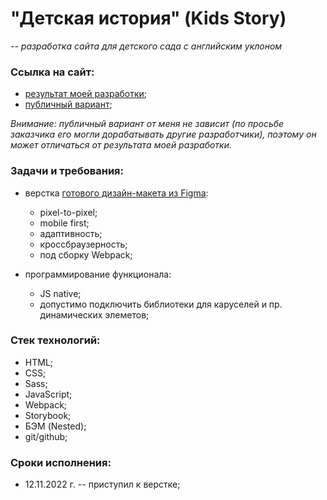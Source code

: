# "Детская история" (Kids Story)

*-- разработка сайта для детского сада с английским уклоном*

### Ссылка на сайт:

- [результат моей разработки](https://pnrf.github.io/kids-story/);
- [публичный вариант](https://kidsstory.life);

*Внимание: публичный вариант от меня не зависит (по просьбе заказчика его могли дорабатывать другие разработчики), поэтому он может отличаться от результата моей разработки.*

### Задачи и требования:

- верстка [готового дизайн-макета из Figma](https://www.figma.com/file/mMMRODuJ4yWrogtvo8JsQy/Kids-story?node-id=0%3A1):
  - pixel-to-pixel;
  - mobile first;
  - адаптивность;
  - кроссбраузерность;
  - под сборку Webpack;

- программирование функционала:
  - JS native;
  - допустимо подключить библиотеки для каруселей и пр. динамических элеметов;

### Стек технологий:

* HTML;
* CSS;
* Sass;
* JavaScript;
* Webpack;
* Storybook;
* БЭМ (Nested);
* git/github;

### Сроки исполнения:

- 12.11.2022 г. -- приступил к верстке;
